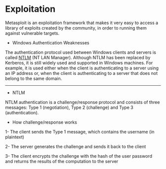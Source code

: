 # Exploitation

Metasploit is an exploitation framework that makes it very easy to access a library of exploits created by the community, in order to running them against vulnerable
targets.


* Windows Authentication Weaknesses

The authentication protocol used between Windows clients and servers is called [NTLM](https://msdn.microsoft.com/en-us/library/windows/desktop/aa378749(v=vs.85).aspx)  (NT LAN Manager). Although NTLM has been replaced by Kerberos, it is still
widely used and supported in Windows machines. For example, it is used either when the client is authenticating to a server using an IP address or, when the client is
authenticating to a server that does not belong to the same domain.

---

* NTLM

NTLM authentication is a challenge/response protocol and consists of three messages: Type 1 (negotiation), Type 2 (challenge) and Type 3 (authentication).

* How challenge/response works

1- The client sends the Type 1 message, which contains the username (in plaintext)

2- The server generates the challenge and sends it back to the client

3- The client encrypts the challenge with the hash of the user password and returns the results of the computation to the server





















